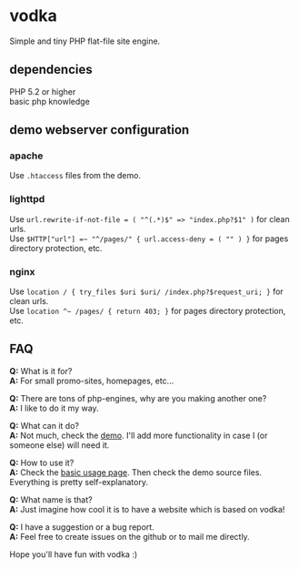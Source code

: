 vodka
=====

Simple and tiny PHP flat-file site engine.

## dependencies
PHP 5.2 or higher  
basic php knowledge

## demo webserver configuration
### apache
Use `.htaccess` files from the demo.  

### lighttpd
Use `url.rewrite-if-not-file = ( "^(.*)$" => "index.php?$1" )` for clean urls.  
Use `$HTTP["url"] =~ "^/pages/" { url.access-deny = ( "" ) }` for pages directory protection, etc.  

### nginx
Use `location / { try_files $uri $uri/ /index.php?$request_uri; }` for clean urls.  
Use `location ^~ /pages/ { return 403; }` for pages directory protection, etc.  

## FAQ
**Q:** What is it for?  
**A:** For small promo-sites, homepages, etc...

**Q:** There are tons of php-engines, why are you making another one?  
**A:** I like to do it my way.

**Q:** What can it do?  
**A:** Not much, check the [demo](http://vodka.deseven.info). I'll add more functionality in case I (or someone else) will need it.

**Q:** How to use it?  
**A:** Check the [basic usage page](http://vodka.deseven.info/usage). Then check the demo source files. Everything is pretty self-explanatory.

**Q:** What name is that?  
**A:** Just imagine how cool it is to have a website which is based on vodka!

**Q:** I have a suggestion or a bug report.  
**A:** Feel free to create issues on the github or to mail me directly.

Hope you'll have fun with vodka :)
